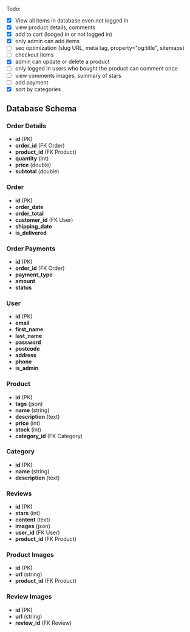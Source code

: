 Todo:

- [x] View all items in database even not logged in
- [x] view product details, comments
- [x] add to cart (looged in or not logged in)
- [x] only admin can add items
- [ ] seo optimization (slug URL, meta tag, property="og:title", sitemaps)
- [ ] checkout items
- [x] admin can update or delete a product
- [ ] only logged in users who bought the product can comment once
- [ ] view comments images, summary of stars
- [ ] add payment
- [x] sort by categories

## Database Schema


### Order Details
- **id** (PK)
- **order_id** (FK Order)
- **product_id** (FK Product)
- **quantity** (int)
- **price** (double)
- **subtotal** (double)

### Order
- **id** (PK)
- **order_date**
- **order_total**
- **customer_id** (FK User)
- **shipping_date**
- **is_delivered**

### Order Payments
- **id** (PK)
- **order_id** (FK Order)
- **payment_type**
- **amount**
- **status**

### User
- **id** (PK)
- **email**
- **first_name**
- **last_name**
- **password**
- **postcode**
- **address**
- **phone**
- **is_admin**

### Product
- **id** (PK)
- **tags** (json)
- **name** (string)
- **description** (text)
- **price** (int)
- **stock** (int)
- **category_id** (FK Category)

### Category
- **id** (PK)
- **name** (string)
- **description** (text)

### Reviews
- **id** (PK)
- **stars** (int)
- **content** (text)
- **images** (json)
- **user_id** (FK User)
- **product_id** (FK Product)

### Product Images
- **id** (PK)
- **url** (string)
- **product_id** (FK Product)

### Review Images
- **id** (PK)
- **url** (string)
- **review_id** (FK Review)






